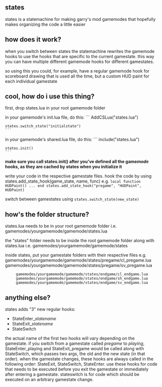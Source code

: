 ## states

states is a statemachine for making garry's mod gamemodes that hopefully makes organizing the code a little easier

## how does it work?

when you switch between states the statemachine rewrites the gamemode hooks to use the hooks that are specific to the current gamestate. this way you can have multiple different gamemode hooks for different gamestates.

so using this you could, for example, have a regular gamemode hook for scoreboard drawing that is used all the time, but a custom HUD paint for each individual gamestate

## cool, how do i use this thing?

first, drop states.lua in your root gamemode folder

in your gamemode's init.lua file, do this:
	```
	AddCSLua("states.lua")

	states.switch_state("initialstate")
	```

in your gamemode's shared.lua file, do this:
	```
	include("states.lua")

	states.init()
	```
**make sure you call states.init() after you've defined all the game*mode* hooks, as they are cached by states when you initialize it**

write your code in the respective gamestate files. hook the code by using states.add_state_hook(game_state, name, func)
	e.g.
	```
	local function HUDPaint()
		...
	end
	states.add_state_hook("pregame", "HUDPaint", HUDPaint)
	```

switch between gamestates using ```states.switch_state(new_state)```

## how's the folder structure?

states.lua needs to be in your root gamemode folder
	i.e. gamemodes/yourgamemode/gamemode/states.lua

the "states" folder needs to be inside the root gamemode folder along with states.lua
	i.e. gamemodes/yourgamemode/gamemode/states

inside states, put your gamestate folders with their respective files
	e.g. gamemodes/yourgamemode/gamemode/states/pregame/cl_pregame.lua
		 gamemodes/yourgamemode/gamemode/states/pregame/sv_pregame.lua

		 gamemodes/yourgamemode/gamemode/states/endgame/cl_endgame.lua
		 gamemodes/yourgamemode/gamemode/states/endgame/sh_endgame.lua
		 gamemodes/yourgamemode/gamemode/states/endgame/sv_endgame.lua

## anything else?

states adds "3" new regular hooks:
* StateEnter_*statename*
* StateExit_*statename*
* StateSwitch

the actual name of the first two hooks will vary depending on the gamestate. if you switch from a gamestate called *pregame* to *playing*, StateEnter_playing and StateExit_pregame would be called along with StateSwitch, which passes two args, the old and the new state (in that order). when the gamestate changes, these hooks are always called in the following order: StateExit, StateSwitch, StateEnter. use these hooks for code that needs to be executed before you exit the gamestate or immediately after entering a gamestate. stateswitch is for code which should be executed on an arbitrary gamestate change.